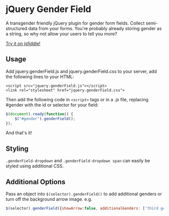 # jQuery Gender Field

A transgender friendly jQuery plugin for gender form fields. Collect semi-structured data from your forms.
You're probably already storing gender as a string, so why not allow your users to tell you more?

[Try it on jsfiddle!](http://jsfiddle.net/Lda8yvsc/)

## Usage

Add jquery.genderField.js and jquery.genderField.css to your server, add the following lines to your HTML:

```
<script src="jquery.genderField.js"></script>
<link rel="stylesheet" href="jquery.genderField.css">
```

Then add the following code in `<script>` tags or in a .js file, replacing #gender with the id or selector for your field:

```javascript
$(document).ready(function() {
	$("#gender").genderField();
});
```
	
And that's it!

## Styling

`.genderField-dropdown` and `.genderField-dropdown span` can easily be styled using additional CSS.

## Additional Options

Pass an object into `$(selector).genderField()` to add additional genders or turn off the background arrow image.
e.g.

```javascript
$(selector).genderField({showArrow:false, additionalGenders: ['third gender','none']});
```


